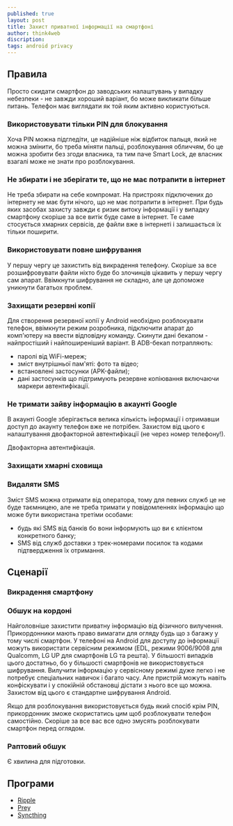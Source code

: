 ```yaml
---
published: true
layout: post
title: Захист приватної інформації на смартфоні
author: think4web
discription:
tags: android privacy
---
```


## Правила

Просто скидати смартфон до заводських налаштувань у випадку небезпеки - не завжди хороший варіант, бо може викликати більше питань. Телефон має виглядати як той яким активно користуються.

### Використовувати тільки PIN для блокування

Хоча PIN можна підгледіти, це надійніше ніж відбиток пальця, який не можна змінити, бо треба міняти пальці, розблокування обличчям, бо це можна зробити без згоди власника, та тим паче Smart Lock, де власник взагалі може не знати про розблокування.

### Не збирати і не зберігати те, що не має потрапити в інтернет

Не треба збирати на себе компромат. На пристроях підключених до інтернету не має бути нічого, що не має потрапити в інтернет. При будь яких засобах захисту завжди є ризик витоку інформації і у випадку смартфону скоріше за все витік буде саме в інтернет. Те саме стосується хмарних сервісів, де файли вже в інтернеті і залишається їх тільки поширити.

### Використовувати повне шифрування

У першу чергу це захистить від викрадення телефону. Скоріше за все розшифровувати файли ніхто буде бо злочинців цікавить у першу чергу сам апарат. Ввімкнути шифрування не складно, але це допоможе уникнути багатьох проблем.

### Захищати резервні копії

Для створення резервної копії у Android необхідно розблокувати телефон, ввімкнути режим розробника, підключити апарат до комп'ютеру на ввести відповідну команду. Скинути дані бекапом - найпростіший і найпоширеніший варіант. В ADB-бекап потрапляють:
- паролі від WiFi-мереж;
- зміст внутрішньої пам'яті: фото та відео;
- встановлені застосунки (APK-файли);
- дані застосунків що підтримують резервне копіювання включаючи маркери автентифікації.

### Не тримати зайву інформацію в акаунті Google

В акаунті Google зберігається велика кількість інформації і отримавши доступ до акаунту телефон вже не потрібен. Захистом від цього є налаштування двофакторной автентифікації (не через номер телефону!).

Двофакторна автентифікація.

### Захищати хмарні сховища

### Видаляти SMS

Зміст SMS можна отримати від оператора, тому для певних служб це не буде таємницею, але не треба тримати у повідомленнях інформацію що може бути використана третіми особами:
- будь які SMS від банків бо вони інформують що ви є клієнтом конкретного банку;
- SMS від служб доставки з трек-номерами посилок та кодами підтвердження їх отримання.

## Сценарії

### Викрадення смартфону

### Обшук на кордоні

Найголовніше захистити приватну інформацію від фізичного вилучення. Прикордонники мають право вимагати для огляду будь що з багажу у тому числі смартфон. У телефоні на Android для доступу до інформації можуть використати сервісним режимом (EDL, режими 9006/9008 для Qualcomm, LG UP для смартфонів LG та решта). У більшості випадків цього достатньо, бо у більшості смартфонів не використовується шифрування. Вилучити інформацію у сервісному режимі дуже легко і не потребує спеціальних навичок і багато часу. Але пристрій можуть навіть конфіскувати і у спокійній обстановці дістати з нього все що можна. Захистом від цього є стандартне шифрування Android.

Якщо для розблокування використовується будь який спосіб крім PIN, прикордонник зможе скористатись цим щоб розблокувати телефон самостійно. Скоріше за все вас все одно змусять розблокувати смартфон перед оглядом. 

### Раптовий обшук

Є хвилина для підготовки.

## Програми

- [Ripple](/Ripple/)
- [Prey](/Prey/)
- [Syncthing](/Syncthing/)


